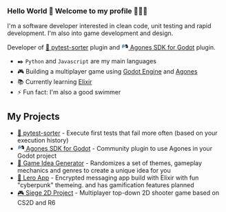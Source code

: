 ### Hello World 👋 Welcome to my profile 👨🏻‍💻

I'm a software developer interested in clean code, unit testing and rapid development. I'm also into game development and design.

Developer of [🧩 pytest-sorter](https://github.com/AndreMicheletti/pytest-sorter) plugin and [<img src="https://raw.githubusercontent.com/AndreMicheletti/godot-agones-sdk/master/agones-sdk-icon.svg" width="16"> Agones SDK for Godot](https://github.com/AndreMicheletti/godot-agones-sdk) plugin.

- ✒️ `Python` and `Javascript` are my main languages
- 🎮 Building a multiplayer game using [Godot Engine](https://godotengine.org/) and [Agones](https://agones.dev/site/)
- 📚 Currently learning [Elixir](https://elixir-lang.org/)
- ⚡ Fun fact: I'm also a good swimmer 

## My Projects

- [🧩 pytest-sorter](https://github.com/AndreMicheletti/pytest-sorter) - Execute first tests that fail more often (based on your execution history)
-  [<img src="https://raw.githubusercontent.com/AndreMicheletti/godot-agones-sdk/master/agones-sdk-icon.svg" width="16"> Agones SDK for Godot](https://github.com/AndreMicheletti/godot-agones-sdk) - Community plugin to use Agones in your Godot project
- [🎲 Game Idea Generator](https://gameideagenerator.online/) - Randomizes a set of themes, gameplay mechanics and genres to create a unique idea for you
- [🔐 Lero App](https://andremicheletti.github.io/lero-app) - Encrypted messaging app build with Elixir with fun "cyberpunk" themeing. and has gamification features planned
- [🎮 Siege 2D Project](https://andregamedev.itch.io/siege2d) - Multiplayer top-down 2D shooter game based on CS2D and R6

